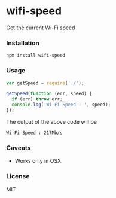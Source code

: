 # wifi-speed
 
 Get the current Wi-Fi speed 

### Installation

```
npm install wifi-speed
```

### Usage

```js
var getSpeed = require('./');

getSpeed(function (err, speed) {
  if (err) throw err;
  console.log('Wi-Fi Speed : ', speed);
});
```

The output of the above code will be 

```
Wi-Fi Speed : 217Mb/s
```

### Caveats

+ Works only in OSX.

### License

MIT
